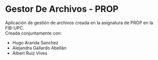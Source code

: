 # Gestor De Archivos - PROP
Aplicación de gestión de archivos creada en la asignatura de PROP en la FIB-UPC.<br>
Creada conjuntamente con:
  - Hugo Aranda Sanchez
  - Alejandra Gallardo Abellán
  - Albert Ruiz Vives
